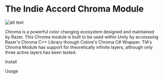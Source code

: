 # The Indie Accord Chroma Module

![alt text](https://github.com/hdubel94/TIA_Chroma/blob/master/Images/TIAChroma.png "Logo Title Text 1")


Chroma is a powerful color changing ecosystem designed and maintained by Razer. This Chroma module is built to be used within Unity by accesssing Razer's Chroma C++ Library through Colore's Chroma C# Wrapper.
TIA's Chroma Module has support for theoretically infinite layers, although only three active layers has been tested.

Install

Usage
